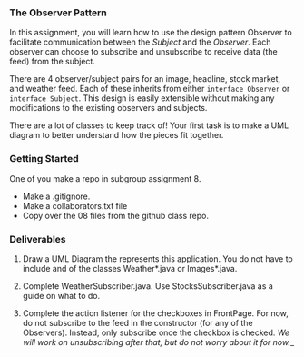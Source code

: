 ### The Observer Pattern

In this assignment, you will learn how to use the design pattern Observer to facilitate communication between the _Subject_ and the _Observer_. Each observer can choose to subscribe and unsubscribe to receive data (the feed) from the subject. 

There are 4 observer/subject pairs for an image, headline, stock market, and weather feed. Each of these inherits from either `interface Observer` or `interface Subject`. This design is easily extensible without making any modifications to the existing observers and subjects.

There are a lot of classes to keep track of! Your first task is to make a UML diagram to better understand how the pieces fit together.

### Getting Started

One of you make a repo in subgroup assignment 8.

- Make a .gitignore.
- Make a collaborators.txt file
- Copy over the 08 files from the github class repo.

### Deliverables

1. Draw a UML Diagram the represents this application. You do not have to include and of the classes Weather\*.java or Images\*.java.

1. Complete WeatherSubscriber.java. Use StocksSubscriber.java as a guide on what to do.

1. Complete the action listener for the checkboxes in FrontPage. For now, do not subscribe to the feed in the constructor (for any of the Observers). Instead, only subscribe once the checkbox is checked. _We will work on unsubscribing after that, but do not worry about it for now.__

 





